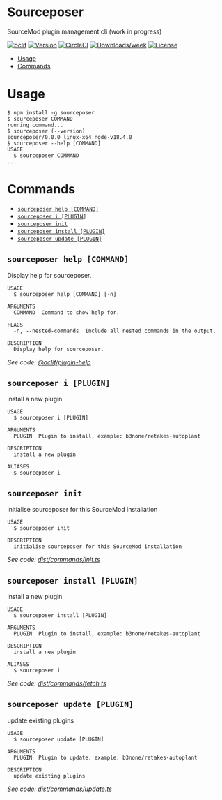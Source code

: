 Sourceposer
=================

SourceMod plugin management cli (work in progress)

[![oclif](https://img.shields.io/badge/cli-oclif-brightgreen.svg)](https://oclif.io)
[![Version](https://img.shields.io/npm/v/oclif-hello-world.svg)](https://npmjs.org/package/oclif-hello-world)
[![CircleCI](https://circleci.com/gh/oclif/hello-world/tree/main.svg?style=shield)](https://circleci.com/gh/oclif/hello-world/tree/main)
[![Downloads/week](https://img.shields.io/npm/dw/oclif-hello-world.svg)](https://npmjs.org/package/oclif-hello-world)
[![License](https://img.shields.io/npm/l/oclif-hello-world.svg)](https://github.com/sourceposer/sourceposer-cli/blob/master/package.json)

<!-- toc -->
* [Usage](#usage)
* [Commands](#commands)
<!-- tocstop -->

# Usage
<!-- usage -->
```sh-session
$ npm install -g sourceposer
$ sourceposer COMMAND
running command...
$ sourceposer (--version)
sourceposer/0.0.0 linux-x64 node-v18.4.0
$ sourceposer --help [COMMAND]
USAGE
  $ sourceposer COMMAND
...
```
<!-- usagestop -->

# Commands
<!-- commands -->
* [`sourceposer help [COMMAND]`](#sourceposer-help-command)
* [`sourceposer i [PLUGIN]`](#sourceposer-i-plugin)
* [`sourceposer init`](#sourceposer-init)
* [`sourceposer install [PLUGIN]`](#sourceposer-install-plugin)
* [`sourceposer update [PLUGIN]`](#sourceposer-update-plugin)

## `sourceposer help [COMMAND]`

Display help for sourceposer.

```
USAGE
  $ sourceposer help [COMMAND] [-n]

ARGUMENTS
  COMMAND  Command to show help for.

FLAGS
  -n, --nested-commands  Include all nested commands in the output.

DESCRIPTION
  Display help for sourceposer.
```

_See code: [@oclif/plugin-help](https://github.com/oclif/plugin-help/blob/v5.1.12/src/commands/help.ts)_

## `sourceposer i [PLUGIN]`

install a new plugin

```
USAGE
  $ sourceposer i [PLUGIN]

ARGUMENTS
  PLUGIN  Plugin to install, example: b3none/retakes-autoplant

DESCRIPTION
  install a new plugin

ALIASES
  $ sourceposer i
```

## `sourceposer init`

initialise sourceposer for this SourceMod installation

```
USAGE
  $ sourceposer init

DESCRIPTION
  initialise sourceposer for this SourceMod installation
```

_See code: [dist/commands/init.ts](https://github.com/b3none/sourceposer/blob/v0.0.0/dist/commands/init.ts)_

## `sourceposer install [PLUGIN]`

install a new plugin

```
USAGE
  $ sourceposer install [PLUGIN]

ARGUMENTS
  PLUGIN  Plugin to install, example: b3none/retakes-autoplant

DESCRIPTION
  install a new plugin

ALIASES
  $ sourceposer i
```

_See code: [dist/commands/fetch.ts](https://github.com/b3none/sourceposer/blob/v0.0.0/dist/commands/install.ts)_

## `sourceposer update [PLUGIN]`

update existing plugins

```
USAGE
  $ sourceposer update [PLUGIN]

ARGUMENTS
  PLUGIN  Plugin to update, example: b3none/retakes-autoplant

DESCRIPTION
  update existing plugins
```

_See code: [dist/commands/update.ts](https://github.com/b3none/sourceposer/blob/v0.0.0/dist/commands/update.ts)_
<!-- commandsstop -->
